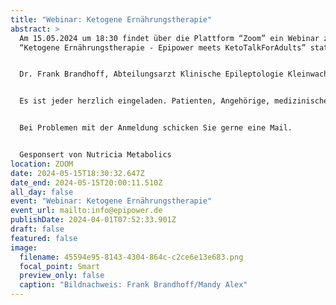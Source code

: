 ```yaml
---
title: "Webinar: Ketogene Ernährungstherapie"
abstract: >
  Am 15.05.2024 um 18:30 findet über die Plattform “Zoom” ein Webinar zum Thema
  “Ketogene Ernährungstherapie - Epipower meets KetoTalkForAdults” statt. 


  Dr. Frank Brandhoff, Abteilungsarzt Klinische Epileptologie Kleinwachau, und Mandy Alex, Diätassistentin Kleinwachau, werden dieses Webinar halten.


  Es ist jeder herzlich eingeladen. Patienten, Angehörige, medizinisches Fachpersonal, Interessierte, etc.


  Bei Problemen mit der Anmeldung schicken Sie gerne eine Mail.


  Gesponsert von Nutricia Metabolics
location: ZOOM
date: 2024-05-15T18:30:32.647Z
date_end: 2024-05-15T20:00:11.510Z
all_day: false
event: "Webinar: Ketogene Ernährungstherapie"
event_url: mailto:info@epipower.de
publishDate: 2024-04-01T07:52:33.901Z
draft: false
featured: false
image:
  filename: 45594e95-8143-4304-864c-c2ce6e13e683.png
  focal_point: Smart
  preview_only: false
  caption: "Bildnachweis: Frank Brandhoff/Mandy Alex"
---
```

